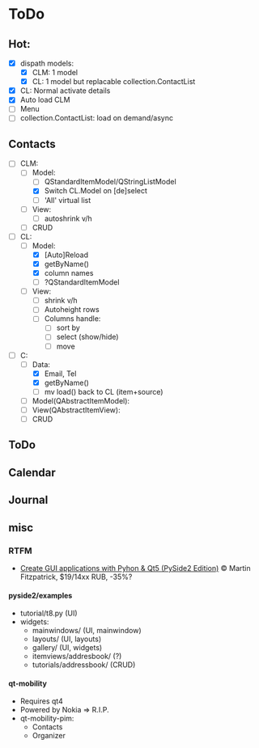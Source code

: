 # ToDo

## Hot:
- [x] dispath models:
  - [x] CLM: 1 model
  - [x] CL: 1 model but replacable collection.ContactList
- [x] CL: Normal activate details
- [x] Auto load CLM
- [ ] Menu
- [ ] collection.ContactList: load on demand/async

## Contacts
- [ ] CLM:
  - [ ] Model:
    - [ ] QStandardItemModel/QStringListModel
    - [x] Switch CL.Model on [de]select
    - [ ] 'All' virtual list
  - [ ] View:
    - [ ] autoshrink v/h
  - [ ] CRUD
- [ ] CL:
  - [ ] Model:
    - [x] [Auto]Reload
    - [x] getByName()
    - [x] column names
    - [ ] ?QStandardItemModel
  - [ ] View:
    - [ ] shrink v/h
    - [ ] Autoheight rows
    - [ ] Columns handle:
       - [ ] sort by
       - [ ] select (show/hide)
       - [ ] move
- [ ] C:
  - [ ] Data:
    - [x] Email, Tel
    - [x] getByName()
    - [ ] mv load() back to CL (item+source)
  - [ ] Model(QAbstractItemModel):
  - [ ] View(QAbstractItemView):
  - [ ] CRUD

## ToDo
## Calendar
## Journal

## misc
### RTFM

- [Create GUI applications with Pyhon & Qt5 (PySide2 Edition)](https://www.pythonguis.com/pyside2-book/) &copy; Martin Fitzpatrick, $19/14xx RUB, -35%?

#### pyside2/examples
- tutorial/t8.py (UI)
- widgets:
  - mainwindows/ (UI, mainwindow)
  - layouts/ (UI, layouts)
  - gallery/ (UI, widgets)
  - itemviews/addresbook/ (?)
  - tutorials/addressbook/ (CRUD)

#### qt-mobility
- Requires qt4
- Powered by Nokia => R.I.P.
- qt-mobility-pim:
  - Contacts
  - Organizer
